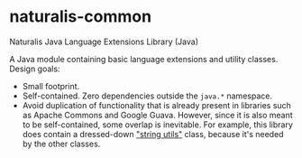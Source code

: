 # naturalis-common

Naturalis Java Language Extensions Library (Java)

A Java module containing basic language extensions and utility classes. Design goals:

- Small footprint.
- Self-contained. Zero dependencies outside the `java.*` namespace.
- Avoid duplication of functionality that is already present in libraries such as Apache Commons and Google Guava. However, since it is also meant to be self-contained, some overlap is inevitable. For example, this library does contain a dressed-down ["string utils"](src/main/java/nl/naturalis/common/StringMethods.java) class, because it's needed by the other classes.



